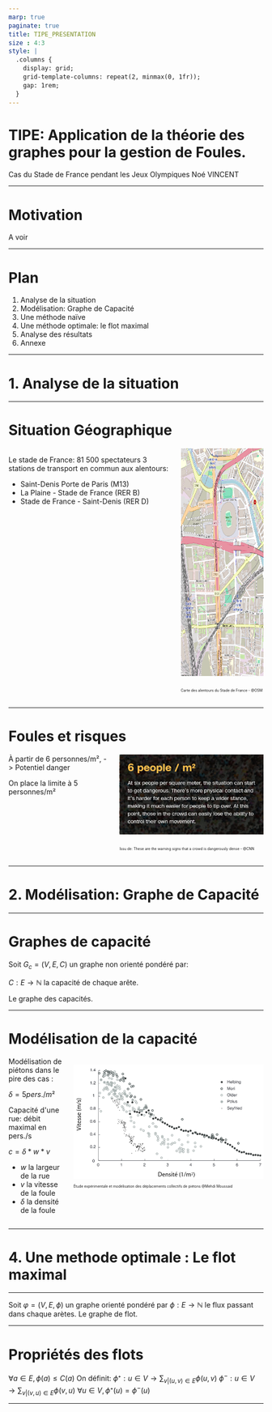 ```yaml
---
marp: true
paginate: true
title: TIPE_PRESENTATION
size : 4:3
style: |
  .columns {
    display: grid;
    grid-template-columns: repeat(2, minmax(0, 1fr));
    gap: 1rem;
  }
---
```

<!--
<div class="columns">
<div>

</div>
<div>


<span style="font-size:0.5em;"> Description </span>

</div>
</div>




-->

<!-- header: 'TIPE - Noé VINCENT' -->
# TIPE: Application de la théorie des graphes pour la gestion de Foules. 
Cas du Stade de France pendant les Jeux Olympiques
Noé VINCENT

---
# Motivation
A voir


---
# Plan
1. Analyse de la situation
2. Modélisation: Graphe de Capacité
3. Une méthode naïve
4. Une méthode optimale: le flot maximal
4. Analyse des résultats
5. Annexe


---
# 1. Analyse de la situation

---
# Situation Géographique

<div class="columns">
<div>


Le stade de France: 81 500 spectateurs 
3 stations de transport en commun aux alentours:
 - Saint-Denis Porte de Paris (M13)
 - La Plaine - Stade de France (RER B)
- Stade de France - Saint-Denis (RER D) 
</div>
<div>

<img src="map_rot.png"  height="450"> 

<span style="font-size:0.5em;">Carte des alentours du Stade de France - @OSM</span>

</div>
</div>

---
# Foules et risques
<div class="columns">
<div>
À partir de 6 personnes/m²,
-> Potentiel danger

On place la limite à 5 personnes/m²


</div>
<div>

<img src="image-1.png"  > 

<span style="font-size:0.5em;"> Issu de: These are the warning signs that a crowd is dangerously dense - @CNN</span>

</div>
</div>

---

# 2. Modélisation: Graphe de Capacité

---
# Graphes de capacité
Soit $G_c = (V,E, C)$ un graphe non orienté pondéré par:

$C : E \rightarrow \mathbb{N}$ la capacité de chaque arête.

Le graphe des capacités.

---
# Modélisation de la capacité
<div class="columns">
<div>
Modélisation de piétons dans le pire des cas :

$\delta = 5 pers./m²$

Capacité d'une rue: débit maximal en pers./s

$c = \delta * w * v$
- $w$ la largeur de la rue 
- $v$ la vitesse de la foule
- $\delta$ la  densité de la  foule
</div>
<div>

![Speed/density](images/v_over_delta.png)
<span style="font-size:0.5em;"> Étude expérimentale et modélisation des déplacements collectifs de piétons @Mehdi Moussaid </span>

</div>
</div>



---
# 4. Une methode optimale :  Le flot maximal

---
Soit $\varphi = (V,E,\phi)$ un graphe orienté pondéré par 
$\phi : E\rightarrow \mathbb{N}$ le flux passant dans chaque arètes.
Le graphe de flot.

---

# Propriétés des flots
$\forall a \in E,\phi(a)\le C(a)$
On définit:
$\phi⁺: u \in V \rightarrow \sum_{v|(u,v)\in E} \phi(u,v)$
$\phi^-: u \in V \rightarrow \sum_{v|(v,u)\in E} \phi(v,u)$
$\forall u \in V, \phi⁺(u) = \phi^-(u)$

---


